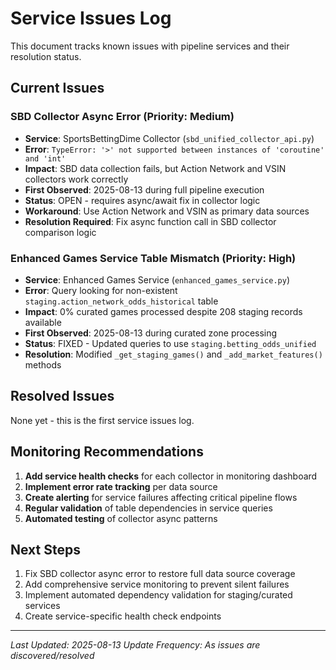 # Service Issues Log

This document tracks known issues with pipeline services and their resolution status.

## Current Issues

### SBD Collector Async Error (Priority: Medium)
- **Service**: SportsBettingDime Collector (`sbd_unified_collector_api.py`)
- **Error**: `TypeError: '>' not supported between instances of 'coroutine' and 'int'`
- **Impact**: SBD data collection fails, but Action Network and VSIN collectors work correctly
- **First Observed**: 2025-08-13 during full pipeline execution
- **Status**: OPEN - requires async/await fix in collector logic
- **Workaround**: Use Action Network and VSIN as primary data sources
- **Resolution Required**: Fix async function call in SBD collector comparison logic

### Enhanced Games Service Table Mismatch (Priority: High)
- **Service**: Enhanced Games Service (`enhanced_games_service.py`)
- **Error**: Query looking for non-existent `staging.action_network_odds_historical` table
- **Impact**: 0% curated games processed despite 208 staging records available
- **First Observed**: 2025-08-13 during curated zone processing
- **Status**: FIXED - Updated queries to use `staging.betting_odds_unified`
- **Resolution**: Modified `_get_staging_games()` and `_add_market_features()` methods

## Resolved Issues

None yet - this is the first service issues log.

## Monitoring Recommendations

1. **Add service health checks** for each collector in monitoring dashboard
2. **Implement error rate tracking** per data source
3. **Create alerting** for service failures affecting critical pipeline flows
4. **Regular validation** of table dependencies in service queries
5. **Automated testing** of collector async patterns

## Next Steps

1. Fix SBD collector async error to restore full data source coverage
2. Add comprehensive service monitoring to prevent silent failures
3. Implement automated dependency validation for staging/curated services
4. Create service-specific health check endpoints

---
*Last Updated: 2025-08-13*
*Update Frequency: As issues are discovered/resolved*
